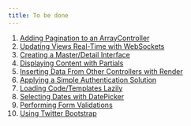 ```yaml
---
title: To be done
---
```

1. [Adding Pagination to an ArrayController]()
1. [Updating Views Real-Time with WebSockets]()
1. [Creating a Master/Detail Interface]()
1. [Displaying Content with Partials]()
1. [Inserting Data From Other Controllers with Render]()
1. [Applying a Simple Authentication Solution]()
1. [Loading Code/Templates Lazily]()
1. [Selecting Dates with DatePicker]()
1. [Performing Form Validations]()
1. [Using Twitter Bootstrap]()
